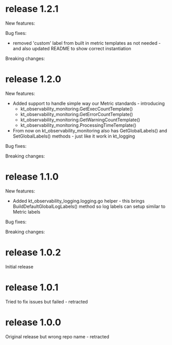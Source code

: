 
# release 1.2.1

New features:

Bug fixes:
 * removed 'custom' label from built in metric templates as not needed - and also updated README to show correct instantiation

Breaking changes:



# release 1.2.0

New features:
 * Added support to handle simple way our Metric standards - introducing
    * kt_observability_monitoring.GetExecCountTemplate()
    * kt_observability_monitoring.GetErrorCountTemplate()
    * kt_observability_monitoring.GetWarningCountTemplate()
    * kt_observability_monitoring.ProcessingTimeTemplate()
 * From now on kt_observability_monitoring also has GetGlobalLabels() and SetGlobalLabels() methods - just like it work in kt_logging

Bug fixes:

Breaking changes:


# release 1.1.0

New features:
 * Added kt_observability_logging.logging.go helper - this brings BuildDefaultGlobalLogLabels() method so log labels can setup similar to Metric labels

Bug fixes:

Breaking changes:


# release 1.0.2

Initial release

# release 1.0.1

Tried to fix issues but failed - retracted

# release 1.0.0

Original release but wrong repo name - retracted